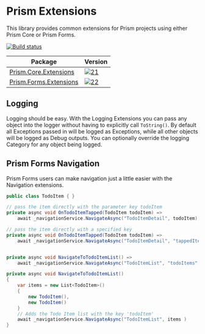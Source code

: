 # Prism Extensions

This library provides common extensions for Prism projects using either Prism Core or Prism Forms.

[![Build status](https://avantipoint.visualstudio.com/_apis/public/build/definitions/9ae3c52d-a8d5-4184-b4fe-94f6625d7f93/30/badge)](https://avantipoint.visualstudio.com/_apis/public/build/definitions/9ae3c52d-a8d5-4184-b4fe-94f6625d7f93/30/badge)

| Package | Version |
| ------- | ------- |
| [Prism.Core.Extensions][11] | [![21]][11] |
| [Prism.Forms.Extensions][12] | [![22]][12] |

## Logging

Logging should be easy. With the Logging Extensions you can pass any object into the logger without having to explicitly call `ToString()`. By default all Exceptions passed in will be logged as Exceptions, while all other objects will be logged as Debug outputs. You can optionally override the logging Category for any object being logged.

## Prism Forms Navigation

Prism Forms users can make navigation just a little easier with the Navigation extensions.

```cs
public class TodoItem { }

// pass the item directly with the parameter key todoItem
private async void OnTodoItemTapped(TodoItem todoItem) =>
    await _navigationService.NavigateAsync("TodoItemDetail", todoItem);

// pass the item directly with a specified key
private async void OnTodoItemTapped(TodoItem todoItem) =>
    await _navigationService.NavigateAsync("TodoItemDetail", "tappedItem", todoItem);


private async void NavigateToTodoItemList() =>
    await _navigationService.NavigateAsync("TodoItemList", "todoItems", todoItem1, todoItem2, todoItem3;)

private async void NavigateToTodoItemList()
{
    var items = new List<TodoItem>()
    {
        new TodoItem(),
        new TodoItem()
    }
    // Adds the Todo Item list with the key 'todoItem'
    await _navigationService.NavigateAsync("TodoItemList", items )
}
```

[11]: https://www.nuget.org/packages/Prism.Core.Extensions
[12]: https://www.nuget.org/packages/Prism.Forms.Extensions

[21]: https://img.shields.io/nuget/vpre/Prism.Core.Extensions.svg
[22]: https://img.shields.io/nuget/vpre/Prism.Forms.Extensions.svg